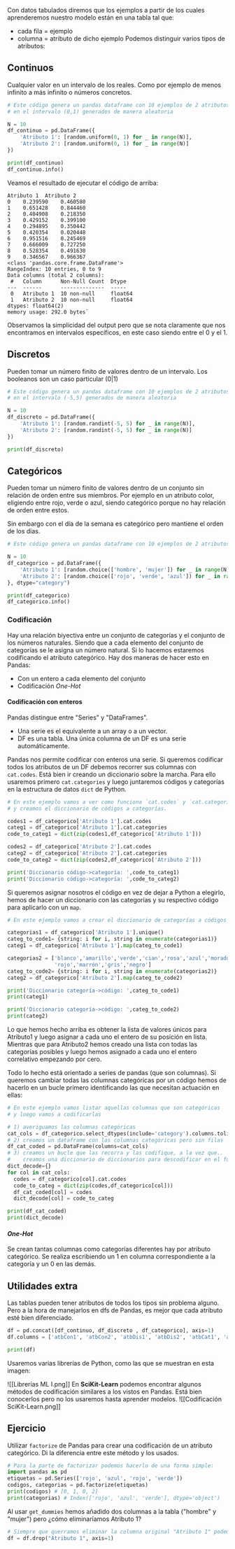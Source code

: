 Con datos tabulados diremos que los ejemplos a partir de los cuales aprenderemos nuestro modelo están en una tabla tal que:
- cada fila = ejemplo
- columna = atributo de dicho ejemplo
Podemos distinguir varios tipos de atributos:
## Continuos
Cualquier valor en un intervalo de los reales. Como por ejemplo de menos infinito a más infinito o números concretos.

```python
# Este código genera un pandas dataframe con 10 ejemplos de 2 atributos continuos
# en el intervalo (0,1) generados de manera aleatoria

N = 10
df_continuo = pd.DataFrame({
    'Atributo 1': [random.uniform(0, 1) for _ in range(N)],
    'Atributo 2': [random.uniform(0, 1) for _ in range(N)]
})

print(df_continuo)
df_continuo.info()
```

Veamos el resultado de ejecutar el código de arriba: 
```   
Atributo 1  Atributo 2
0    0.239590    0.460580
1    0.651428    0.844460
2    0.404908    0.218350
3    0.429152    0.399100
4    0.294895    0.350442
5    0.420354    0.020448
6    0.951516    0.245469
7    0.666009    0.727250
8    0.528354    0.491630
9    0.346567    0.966367
<class 'pandas.core.frame.DataFrame'>
RangeIndex: 10 entries, 0 to 9
Data columns (total 2 columns):
 #   Column      Non-Null Count  Dtype  
---  ------      --------------  -----  
 0   Atributo 1  10 non-null     float64
 1   Atributo 2  10 non-null     float64
dtypes: float64(2)
memory usage: 292.0 bytes`
```
Observamos la simplicidad del output pero que se nota claramente que nos encontramos en intervalos específicos, en este caso siendo entre el 0 y el 1.
## Discretos
Pueden tomar un número finito de valores dentro de un intervalo. Los booleanos son un caso particular (0|1)

```python
# Este código genera un pandas dataframe con 10 ejemplos de 2 atributos discretos
# en el intervalo (-5,5) generados de manera aleatoria

N = 10
df_discreto = pd.DataFrame({
    'Atributo 1': [random.randint(-5, 5) for _ in range(N)],
    'Atributo 2': [random.randint(-5, 5) for _ in range(N)]
})

print(df_discreto)
```
## Categóricos
Pueden tomar un número finito de valores dentro de un conjunto sin relación de orden entre sus miembros. Por ejemplo en un atributo color, eligiendo entre rojo, verde o azul, siendo categórico porque no hay relación de orden entre estos.

Sin embargo con el día de la semana es categórico pero mantiene el orden de los días.
```python
# Este código genera un pandas dataframe con 10 ejemplos de 2 atributos categóricos

N = 10
df_categorico = pd.DataFrame({
    'Atributo 1': [random.choice(['hombre', 'mujer']) for _ in range(N)],
    'Atributo 2': [random.choice(['rojo', 'verde', 'azul']) for _ in range(N)],
}, dtype="category")

print(df_categorico)
df_categorico.info()
```
### Codificación
Hay una relación biyectiva entre un conjunto de categorías y el conjunto de los números naturales. Siendo que a cada elemento del conjunto de categorías se le asigna un número natural. Si lo hacemos estaremos codificando el atributo categórico. Hay dos maneras de hacer esto en Pandas:
- Con un entero a cada elemento del conjunto
- Codificación *One-Hot*
#### Codificación con enteros
Pandas distingue entre "Series" y "DataFrames". 
- Una serie es el equivalente a un array o a un vector. 
- DF es una tabla. 
Una única columna de un DF es una serie automáticamente.

Pandas nos permite codificar con enteros una serie. Si queremos codificar todos los atributos de un DF debemos recorrer sus columnas con `cat.codes`. Está bien ir creando un diccionario sobre la marcha. Para ello usaremos primero `cat.categories` y luego juntaremos códigos y categorías en la estructura de datos `dict` de Python.
```python
# En este ejemplo vamos a ver como funciona `cat.codes` y `cat.categories`
# y creamos el diccionario de códigos a categorías.

codes1 = df_categorico['Atributo 1'].cat.codes
categ1 = df_categorico['Atributo 1'].cat.categories
code_to_categ1 = dict(zip(codes1,df_categorico['Atributo 1']))

codes2 = df_categorico['Atributo 2'].cat.codes
categ2 = df_categorico['Atributo 2'].cat.categories
code_to_categ2 = dict(zip(codes2,df_categorico['Atributo 2']))

print('Diccionario código->categoría: ',code_to_categ1)
print('Diccionario código->categoría: ',code_to_categ2)
```
Si queremos asignar nosotros el código en vez de dejar a Python a elegirlo, hemos de hacer un diccionario con las categorías y su respectivo código para aplicarlo con un `map`.
```python
# En este ejemplo vamos a crear el diccionario de categorías a códigos

categorias1 = df_categorico['Atributo 1'].unique()
categ_to_code1= {string: i for i, string in enumerate(categorias1)}
categ1 = df_categorico['Atributo 1'].map(categ_to_code1)

categorias2 = ['blanco','amarillo','verde','cian','rosa','azul','morado',
               'rojo','marrón','gris','negro']
categ_to_code2= {string: i for i, string in enumerate(categorias2)}
categ2 = df_categorico['Atributo 2'].map(categ_to_code2)

print('Diccionario categoría->código: ',categ_to_code1)
print(categ1)

print('Diccionario categoría->código: ',categ_to_code2)
print(categ2)
```
Lo que hemos hecho arriba es obtener la lista de valores únicos para Atributo1 y luego asignar a cada uno el entero de su posición en lista. Mientras que para Atributo2 hemos creado una lista con todas las categorías posibles y luego hemos asignado a cada uno el entero correlativo empezando por cero.

Todo lo hecho está orientado a series de pandas (que son columnas). Si queremos cambiar todas las columnas categóricas por un código hemos de hacerlo en un bucle primero identificando las que necesitan actuación en ellas:
```python
# En este ejemplo vamos listar aquellas columnas que son categóricas
# y luego vamos a codificarlas

# 1) averiguamos las columnas categóricas
cat_cols = df_categorico.select_dtypes(include='category').columns.tolist()
# 2) creamos un dataframe con las columnas categóricas pero sin filas
df_cat_coded = pd.DataFrame(columns=cat_cols)
# 3) creamos un bucle que las recorra y las codifique, a la vez que..
#    creamos una diccionario de diccionarios para descodificar en el futuro
dict_decode={}
for col in cat_cols:
  codes = df_categorico[col].cat.codes
  code_to_categ = dict(zip(codes,df_categorico[col]))
  df_cat_coded[col] = codes
  dict_decode[col] = code_to_categ

print(df_cat_coded)
print(dict_decode)
```
#### *One-Hot*
Se crean tantas columnas como categorías diferentes hay por atributo categórico. Se realiza escribiendo un 1 en columna correspondiente a la categoría y un 0 en las demás.
## Utilidades extra
Las tablas pueden tener atributos de todos los tipos sin problema alguno. Pero a la hora de manejarlos en dfs de Pandas, es mejor que cada atributo esté bien diferenciado.

```python
df = pd.concat([df_continuo, df_discreto , df_categorico], axis=1)
df.columns = ['atbCon1', 'atbCon2', 'atbDis1', 'atbDis2', 'atbCat1', 'atbCat2']

print(df)
```

Usaremos varias librerías de Python, como las que se muestran en esta imagen:

![[Librerías ML I.png]]
En **SciKit-Learn** podemos encontrar algunos métodos de codificación similares a los vistos en Pandas. Está bien conocerlos pero no los usaremos hasta aprender modelos.
![[Codificación SciKit-Learn.png]]
## Ejercicio
Utilizar `factorize` de Pandas para crear una codificación de un atributo categórico. Di la diferencia entre este método y los usados. 
``` python
# Para la parte de factorizar podemos hacerlo de una forma simple:
import pandas as pd
etiquetas = pd.Series(['rojo', 'azul', 'rojo', 'verde'])
codigos, categorias = pd.factorize(etiquetas)
print(codigos) # [0, 1, 0, 2]
print(categorias) # Index(['rojo', 'azul', 'verde'], dtype='object')
```
Al usar `get_dummies` hemos añadido dos columnas a la tabla ("hombre" y "mujer") pero ¿cómo eliminaríamos Atributo 1?
```python
# Siempre que querramos eliminar la columna original "Atributo 1" podemos hacerlo así:
df = df.drop("Atributo 1", axis=1)

```
